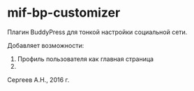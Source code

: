 # mif-bp-customizer

Плагин BuddyPress для тонкой настройки социальной сети. 

Добавляет возможности:

1. Профиль пользователя как главная страница
2.





Сергеев А.Н., 2016 г.
